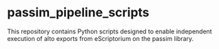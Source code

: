 # passim_pipeline_scripts
This repository contains Python scripts designed to enable independent execution of alto exports from eScriptorium on the passim library.
